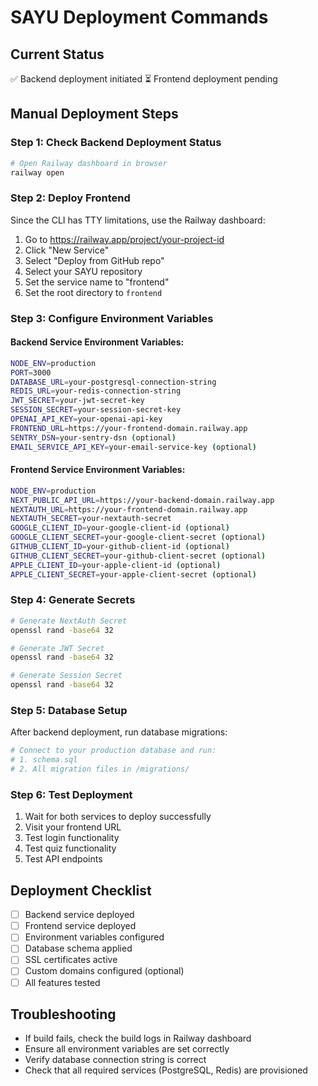 # SAYU Deployment Commands

## Current Status
✅ Backend deployment initiated
⏳ Frontend deployment pending

## Manual Deployment Steps

### Step 1: Check Backend Deployment Status
```bash
# Open Railway dashboard in browser
railway open
```

### Step 2: Deploy Frontend
Since the CLI has TTY limitations, use the Railway dashboard:

1. Go to https://railway.app/project/your-project-id
2. Click "New Service" 
3. Select "Deploy from GitHub repo"
4. Select your SAYU repository
5. Set the service name to "frontend"
6. Set the root directory to `frontend`

### Step 3: Configure Environment Variables

#### Backend Service Environment Variables:
```bash
NODE_ENV=production
PORT=3000
DATABASE_URL=your-postgresql-connection-string
REDIS_URL=your-redis-connection-string
JWT_SECRET=your-jwt-secret-key
SESSION_SECRET=your-session-secret-key
OPENAI_API_KEY=your-openai-api-key
FRONTEND_URL=https://your-frontend-domain.railway.app
SENTRY_DSN=your-sentry-dsn (optional)
EMAIL_SERVICE_API_KEY=your-email-service-key (optional)
```

#### Frontend Service Environment Variables:
```bash
NODE_ENV=production
NEXT_PUBLIC_API_URL=https://your-backend-domain.railway.app
NEXTAUTH_URL=https://your-frontend-domain.railway.app
NEXTAUTH_SECRET=your-nextauth-secret
GOOGLE_CLIENT_ID=your-google-client-id (optional)
GOOGLE_CLIENT_SECRET=your-google-client-secret (optional)
GITHUB_CLIENT_ID=your-github-client-id (optional)
GITHUB_CLIENT_SECRET=your-github-client-secret (optional)
APPLE_CLIENT_ID=your-apple-client-id (optional)
APPLE_CLIENT_SECRET=your-apple-client-secret (optional)
```

### Step 4: Generate Secrets
```bash
# Generate NextAuth Secret
openssl rand -base64 32

# Generate JWT Secret
openssl rand -base64 32

# Generate Session Secret
openssl rand -base64 32
```

### Step 5: Database Setup
After backend deployment, run database migrations:
```bash
# Connect to your production database and run:
# 1. schema.sql
# 2. All migration files in /migrations/
```

### Step 6: Test Deployment
1. Wait for both services to deploy successfully
2. Visit your frontend URL
3. Test login functionality
4. Test quiz functionality
5. Test API endpoints

## Deployment Checklist
- [ ] Backend service deployed
- [ ] Frontend service deployed  
- [ ] Environment variables configured
- [ ] Database schema applied
- [ ] SSL certificates active
- [ ] Custom domains configured (optional)
- [ ] All features tested

## Troubleshooting
- If build fails, check the build logs in Railway dashboard
- Ensure all environment variables are set correctly
- Verify database connection string is correct
- Check that all required services (PostgreSQL, Redis) are provisioned